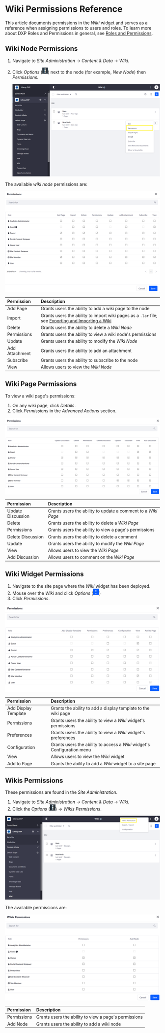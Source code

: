 # Wiki Permissions Reference

This article documents permissions in the _Wiki_ widget and serves as a reference when assigning permissions to users and roles. To learn more about DXP Roles and Permissions in general, see [Roles and Permissions](https://help.liferay.com/hc/articles/360017895212-Roles-and-Permissions).

## Wiki Node Permissions

1. Navigate to _Site Administration_ &rarr; _Content & Data_ &rarr; _Wiki_.
1. Click _Options_ (![Options](../../images/icon-options.png)) next to the node (for example, _New Node_) then _Permissions_.

    ![Viewing Wiki Node Permissions](./wiki-permissions/images/06.png)

The available _wiki node_ permissions are:

![Viewing Wiki Node Permissions](./wiki-permissions/images/05.png)

| Permission | Description |
| :--- | :--- |
| Add Page | Grants users the ability to add a wiki page to the node |
| Import | Grants users the ability to import wiki pages as a `.lar` file; see [Exporting and Importing a Wiki](./exporting-and-importing-a-wiki.md) |
| Delete | Grants users the ability to delete a _Wiki Node_ |
| Permissions | Grants users the ability to view a wiki node's permissions |
| Update | Grants users the ability to modify the _Wiki Node_ |
| Add Attachment | Grants users the ability to add an attachment |
| Subscribe | Grants users the ability to subscribe to the node |
| View | Allows users to view the _Wiki Node_ |

## Wiki Page Permissions

To view a wiki page's permissions:

1. On any wiki page, click _Details_.
1. Click _Permissions_ in the _Advanced Actions_ section.

![Viewing Wiki Page Permissions](./wiki-permissions/images/04.png)

| Permission | Description |
| :--- | :--- |
| Update Discussion| Grants users the ability to update a comment to a _Wiki Page_ |
| Delete | Grants users the ability to delete a _Wiki Page_ |
| Permissions | Grants users the ability to view a page's permissions |
| Delete Discussion | Grants users the ability to delete a comment |
| Update | Grants users the ability to modify the _Wiki Page_ |
| View | Allows users to view the _Wiki Page_ |
| Add Discussion | Allows users to comment on the _Wiki Page_ |

## Wiki Widget Permissions

1. Navigate to the site page where the _Wiki_ widget has been deployed.
1. Mouse over the _Wiki_ and click _Options_ (![Options](../../images/icon-widget-options.png))
1. Click _Permissions_.

![Viewing Wiki Widget Permissions](./wiki-permissions/images/03.png)

| Permission | Description |
| :--- | :--- |
| Add Display Template | Grants the ability to add a display template to the wiki page |
| Permissions | Grants users the ability to view a _Wiki_ widget's permissions |
| Preferences | Grants users the ability to view a _Wiki_ widget's preferences |
| Configuration | Grants users the ability to access a _Wiki_ widget's Configuration menu |
| View | Allows users to view the _Wiki_ widget |
| Add to Page | Grants the ability to add a _Wiki_ widget to a site page |

## Wikis Permissions

These permissions are found in the _Site Administration_.

1. Navigate to _Site Administration_ &rarr; _Content & Data_ &rarr; _Wiki_.
1. Click the _Options_ (![Widget Options](../../images/icon-options.png)) &rarr; _Wikis Permissions_.

![Wikis Options Permissions](./wiki-permissions/images/01.png)

The available permissions are:

![Wikis Options Permissions](./wiki-permissions/images/02.png)

| Permission | Description |
| :--- | :--- |
| Permissions | Grants users the ability to view a page's permissions |
| Add Node| Grants users the ability to add a wiki node |
